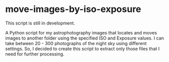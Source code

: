 # move-images-by-iso-exposure
This script is still in development.

A Python script for my astrophotography images that locates and moves images to another folder using the specified ISO and Exposure values. I can take between 20 - 300 photographs of the night sky using different settings. So, I decided to create this script to extract only those files that I need for further processing.
